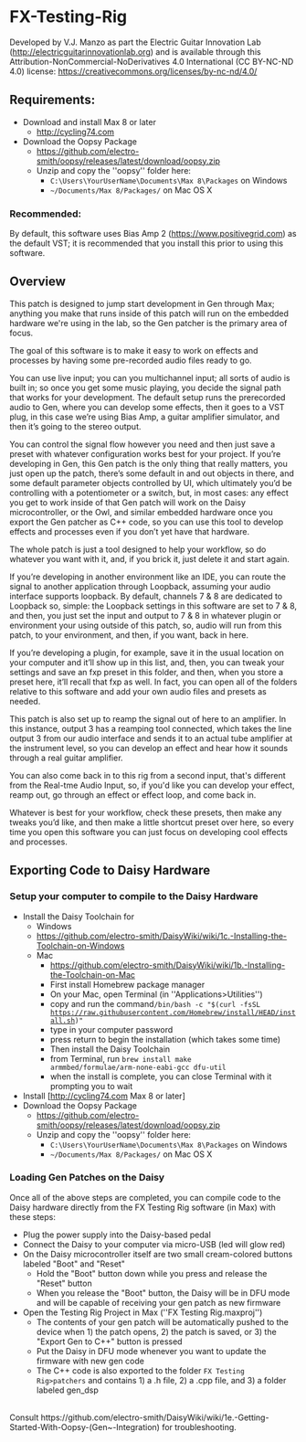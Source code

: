 # FX-Testing-Rig
Developed by V.J. Manzo as part the Electric Guitar Innovation Lab (http://electricguitarinnovationlab.org) and is available through this Attribution-NonCommercial-NoDerivatives 4.0 International (CC BY-NC-ND 4.0) license:  https://creativecommons.org/licenses/by-nc-nd/4.0/ 

## Requirements:
- Download and install Max 8 or later
  - http://cycling74.com 
- Download the Oopsy Package
  - https://github.com/electro-smith/oopsy/releases/latest/download/oopsy.zip
  - Unzip and copy the ''oopsy'' folder here: 
    - <code>C:\Users\YourUserName\Documents\Max 8\Packages</code> on Windows
    - <code>~/Documents/Max 8/Packages/</code> on Mac OS X

### Recommended:
By default, this software uses Bias Amp 2 (https://www.positivegrid.com) as the default VST; it is recommended that you install this prior to using this software. 

## Overview

This patch is designed to jump start development in Gen through Max; anything you make that runs inside of this patch will run on the embedded hardware we're using in the lab, so the Gen patcher is the primary area of focus. 

The goal of this software is to make it easy to work on effects and processes by having some pre-recorded audio files ready to go.

You can use live input; you can you multichannel input; all sorts of audio is built in; so once you get some music playing, you decide the signal path that works for your development. The default setup runs the prerecorded audio to Gen, where you can develop some effects, then it goes to a VST plug, in this case we’re using Bias Amp, a guitar amplifier simulator, and then it’s going to the stereo output. 

You can control the signal flow however you need and then just save a preset with whatever configuration works best for your project. If you’re developing in Gen, this Gen patch is the only thing that really matters, you just open up the patch, there’s some default in and out objects in there, and some default parameter objects controlled by UI, which ultimately you’d be controlling with a potentiometer or a switch, but, in most cases: any effect you get to work inside of that Gen patch will work on the Daisy microcontroller, or the Owl, and similar embedded hardware once you export the Gen patcher as C++ code, so you can use this tool to develop effects and processes even if you don’t yet have that hardware. 

The whole patch is just a tool designed to help your workflow, so do whatever you want with it, and, if you brick it, just delete it and start again. 

If you’re developing in another environment like an IDE, you can route the signal to another application through Loopback, assuming your audio interface supports loopback. By default, channels 7 & 8 are dedicated to Loopback so, simple: the Loopback settings in this software are set to 7 & 8, and then, you just set the input and output to 7 & 8 in whatever plugin or environment your using outside of this patch, so, audio will run from this patch, to your environment, and then, if you want, back in here. 

If you’re developing a plugin, for example, save it in the usual location on your computer and it’ll show up in this list, and, then, you can tweak your settings and save an fxp preset in this folder, and then, when you store a preset here, it’ll recall that fxp as well. In fact, you can open all of the folders relative to this software and add your own audio files and presets as needed. 

This patch is also set up to reamp the signal out of here to an amplifier. In this instance, output 3 has a reamping tool connected, which takes the line output 3 from our audio interface and sends it to an actual tube amplifier at the instrument level, so you can develop an effect and hear how it sounds through a real guitar amplifier. 

You can also come back in to this rig from a second input, that's different from the Real-tme Audio Input, so, if you'd like you can develop your effect, reamp out, go through an effect or effect loop, and come back in. 

Whatever is best for your workflow, check these presets, then make any tweaks you’d like, and then make a little shortcut preset over here, so every time you open this software you can just focus on developing cool effects and processes. 


## Exporting Code to Daisy Hardware
### Setup your computer to compile to the Daisy Hardware

- Install the Daisy Toolchain for 
  - Windows
  - https://github.com/electro-smith/DaisyWiki/wiki/1c.-Installing-the-Toolchain-on-Windows
  - Mac
    - https://github.com/electro-smith/DaisyWiki/wiki/1b.-Installing-the-Toolchain-on-Mac
    - First install Homebrew package manager
    - On your Mac, open Terminal (in ''Applications>Utilities'')
    - copy and run the command<code>/bin/bash -c "$(curl -fsSL https://raw.githubusercontent.com/Homebrew/install/HEAD/install.sh)"</code>
    - type in your computer password
    - press return to begin the installation (which takes some time)
    - Then install the Daisy Toolchain
     - from Terminal, run <code>brew install make armmbed/formulae/arm-none-eabi-gcc dfu-util</code>
     - when the install is complete, you can close Terminal with it prompting you to wait
- Install [http://cycling74.com Max 8 or later]
- Download the Oopsy Package
  - https://github.com/electro-smith/oopsy/releases/latest/download/oopsy.zip
  - Unzip and copy the ''oopsy'' folder here: 
    - <code>C:\Users\YourUserName\Documents\Max 8\Packages</code> on Windows
    - <code>~/Documents/Max 8/Packages/</code> on Mac OS X

### Loading Gen Patches on the Daisy 
Once all of the above steps are completed, you can compile code to the Daisy hardware directly from the FX Testing Rig software (in Max) with these steps:
- Plug the power supply into the Daisy-based pedal
- Connect the Daisy to your computer via micro-USB (led will glow red)
- On the Daisy microcontroller itself are two small cream-colored buttons labeled "Boot" and "Reset"
  - Hold the "Boot" button down while you press and release the "Reset" button
  - When you release the "Boot" button, the Daisy will be in DFU mode and will be capable of receiving your gen patch as new firmware
- Open the Testing Rig Project in Max (''FX Testing Rig.maxproj'')
  - The contents of your gen patch will be automatically pushed to the device when 1) the patch opens, 2) the patch is saved, or 3) the "Export Gen to C++" button is pressed
   - Put the Daisy in DFU mode whenever you want to update the firmware with new gen code
   - The C++ code is also exported to the folder <code>FX Testing Rig⁩>⁨patchers⁩</code> and contains 1) a .h file, 2) a .cpp file, and 3) a folder labeled gen_dsp
<br>
Consult https://github.com/electro-smith/DaisyWiki/wiki/1e.-Getting-Started-With-Oopsy-(Gen~-Integration)  for troubleshooting.
